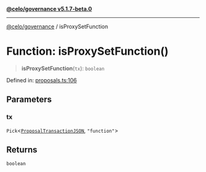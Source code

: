 [**@celo/governance v5.1.7-beta.0**](../README.md)

***

[@celo/governance](../README.md) / isProxySetFunction

# Function: isProxySetFunction()

> **isProxySetFunction**(`tx`): `boolean`

Defined in: [proposals.ts:106](https://github.com/celo-org/developer-tooling/blob/master/packages/sdk/governance/src/proposals.ts#L106)

## Parameters

### tx

`Pick`\<[`ProposalTransactionJSON`](../interfaces/ProposalTransactionJSON.md), `"function"`\>

## Returns

`boolean`
